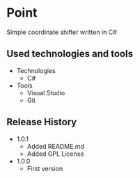 # Point
Simple coordinate shifter written in C#

## Used technologies and tools

* Technologies
    * C#
* Tools
    * Visual Studio
    * Git
    
## Release History

* 1.0.1
    * Added README.md
    * Added GPL License
* 1.0.0
    * First version
